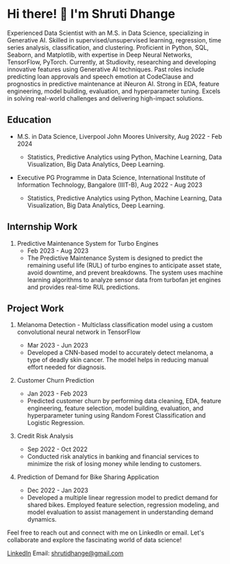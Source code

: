 # Hi there! 👋 I'm Shruti Dhange

Experienced Data Scientist with an M.S. in Data Science, specializing in Generative AI. Skilled in supervised/unsupervised learning, regression, time series analysis, classification, and clustering. Proficient in Python, SQL, Seaborn, and Matplotlib, with expertise in Deep Neural Networks, TensorFlow, PyTorch. Currently, at Studiovity, researching and developing innovative features using Generative AI techniques. Past roles include predicting loan approvals and speech emotion at CodeClause and prognostics in predictive maintenance at iNeuron AI. Strong in EDA, feature engineering, model building, evaluation, and hyperparameter tuning. Excels in solving real-world challenges and delivering high-impact solutions.

## Education

- M.S. in Data Science, Liverpool John Moores University, Aug 2022 - Feb 2024
  - Statistics, Predictive Analytics using Python, Machine Learning, Data Visualization, Big Data Analytics, Deep Learning.

- Executive PG Programme in Data Science, International Institute of Information Technology, Bangalore (IIIT-B), Aug 2022 - Aug 2023
  - Statistics, Predictive Analytics using Python, Machine Learning, Data Visualization, Big Data Analytics, Deep Learning.

## Internship Work

1. Predictive Maintenance System for Turbo Engines
   - Feb 2023 - Aug 2023
   - The Predictive Maintenance System is designed to predict the remaining useful life (RUL) of turbo engines to anticipate asset state, avoid downtime, and prevent breakdowns. The system uses machine learning algorithms to analyze sensor data from turbofan jet engines and provides real-time RUL predictions.
     
## Project Work

1. Melanoma Detection - Multiclass classification model using a custom convolutional neural network in TensorFlow
   - Mar 2023 - Jun 2023
   - Developed a CNN-based model to accurately detect melanoma, a type of deadly skin cancer. The model helps in reducing manual effort needed for diagnosis.

2. Customer Churn Prediction
   - Jan 2023 - Feb 2023
   - Predicted customer churn by performing data cleaning, EDA, feature engineering, feature selection, model building, evaluation, and hyperparameter tuning using Random Forest Classification and Logistic Regression.

3. Credit Risk Analysis
   - Sep 2022 - Oct 2022
   - Conducted risk analytics in banking and financial services to minimize the risk of losing money while lending to customers.

4. Prediction of Demand for Bike Sharing Application
   - Dec 2022 - Jan 2023
   - Developed a multiple linear regression model to predict demand for shared bikes. Employed feature selection, regression modeling, and model evaluation to assist management in understanding demand dynamics.

Feel free to reach out and connect with me on LinkedIn or email. Let's collaborate and explore the fascinating world of data science!

[LinkedIn](https://www.linkedin.com/in/shruti-dhange)
Email: shrutidhange@gmail.com
<!--
**shrutidhange/shrutidhange** is a ✨ _special_ ✨ repository because its `README.md` (this file) appears on your GitHub profile.

Here are some ideas to get you started:

- 🔭 I’m currently working on ...
- 🌱 I’m currently learning ...
- 👯 I’m looking to collaborate on ...
- 🤔 I’m looking for help with ...
- 💬 Ask me about ...
- 📫 How to reach me: ...
- 😄 Pronouns: ...
- ⚡ Fun fact: ...
-->
